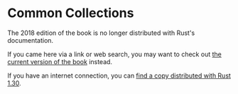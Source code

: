 # Common Collections

The 2018 edition of the book is no longer distributed with Rust's documentation.

If you came here via a link or web search, you may want to check out [the current
version of the book](../ch08-00-common-collections.md) instead.

If you have an internet connection, you can [find a copy distributed with
Rust
1.30](https://doc.rust-lang.org/1.30.0/book/2018-edition/ch08-00-common-collections.html).